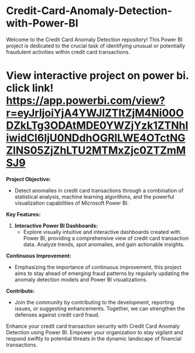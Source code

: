 # Credit-Card-Anomaly-Detection-with-Power-BI
Welcome to the Credit Card Anomaly Detection repository! This Power BI project is dedicated to the crucial task of identifying unusual or potentially fraudulent activities within credit card transactions.

# View interactive project on power bi. click link! https://app.powerbi.com/view?r=eyJrIjoiYjA4YWJlZTItZjM4Ni00ODZkLTg3ODAtMDE0YWZjYzk1ZTNhIiwidCI6IjU0NDdhOGRlLWE4OTctNGZlNS05ZjZhLTU2MTMxZjc0ZTZmMSJ9 
**Project Objective:**
   - Detect anomalies in credit card transactions through a combination of statistical analysis, machine learning algorithms, and the powerful visualization capabilities of Microsoft Power BI.

**Key Features:**

1. **Interactive Power BI Dashboards:**
   - Explore visually intuitive and interactive dashboards created with Power BI, providing a comprehensive view of credit card transaction data. Analyze trends, spot anomalies, and gain actionable insights.

**Continuous Improvement:**
   - Emphasizing the importance of continuous improvement, this project aims to stay ahead of emerging fraud patterns by regularly updating the anomaly detection models and Power BI visualizations.


**Contribute:**
   - Join the community by contributing to the development, reporting issues, or suggesting enhancements. Together, we can strengthen the defenses against credit card fraud.

Enhance your credit card transaction security with Credit Card Anomaly Detection using Power BI. Empower your organization to stay vigilant and respond swiftly to potential threats in the dynamic landscape of financial transactions.
